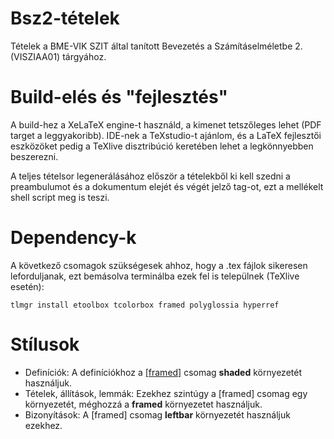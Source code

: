 # Bsz2-tételek
Tételek a BME-VIK SZIT által tanított Bevezetés a Számításelméletbe 2. (VISZIAA01) tárgyához.

# Build-elés és "fejlesztés"
A build-hez a XeLaTeX engine-t használd, a kimenet tetszőleges lehet (PDF target a leggyakoribb).
IDE-nek a TeXstudio-t ajánlom, és a LaTeX fejlesztői eszközöket pedig a TeXlive disztribúció keretében lehet a legkönnyebben beszerezni.

A teljes tételsor legenerálásához először a tételekből ki kell szedni a preambulumot és a dokumentum elejét és végét jelző tag-ot, ezt a mellékelt shell script meg is teszi.

# Dependency-k
A következő csomagok szükségesek ahhoz, hogy a .tex fájlok sikeresen leforduljanak, ezt bemásolva terminálba ezek fel is települnek (TeXlive esetén):

    tlmgr install etoolbox tcolorbox framed polyglossia hyperref

# Stílusok
- Definíciók: 
A definíciókhoz a [[framed]](http://www.ctan.org/pkg/framed) csomag **shaded** környezetét használjuk. 
- Tételek, állítások, lemmák: 
Ezekhez szintúgy a [framed] csomag egy környezetét, méghozzá a **framed** környezetet használjuk.
- Bizonyítások: 
A [framed] csomag **leftbar** környezetét használjuk ezekhez.

